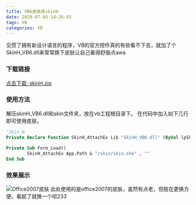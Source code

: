 ```yaml
---
title: VB6皮肤库skinH
date: 2020-07-05 14:26:43
tags: VB
categories: VB
---
```

见惯了拥有新设计语言的程序，VB的官方控件真的有些看不下去，就加了个SkinH_VB6.dll来常常换下皮肤让自己看得舒服点awa
<!--more-->
### 下载链接
[点击下载: skinH.zip](http://storage.moyi.ml/2020/07/05/skinH.zip)
### 使用方法
解压skinH_VB6.dll和skin文件夹，放在vb工程根目录下。
在代码中加入如下几行即可使用皮肤。
```vb
'Skin_H
Private Declare Function SkinH_AttachEx Lib "SkinH_VB6.dll" (ByVal lpSkinFile As String, ByVal lpPasswd As String) As Long
    
Private Sub Form_Load()
        SkinH_AttachEx App.Path & "/skin/skin.she" , ""
End Sub
```
### 效果展示
![Office2007皮肤](http://image.moyi.ml/2020/07/05/skinH_office2007.png)
此处使用的是office2007的皮肤，虽然有点老，但胜在更换方便。看腻了就换一个呗233